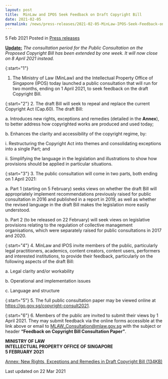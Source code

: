 ```yaml
---
layout: post
title:  MinLaw and IPOS Seek Feedback on Draft Copyright Bill
date: 2021-02-05
permalink: /news/press-releases/2021-02-05-MinLaw-IPOS-Seek-Feedback-on-Draft-Copyright-Bill
---
```


5 Feb 2021 Posted in [Press releases](/news/press-releases)

<b><u>Update:</u></b> <i>The consultation period for the Public Consultation on the Proposed Copyright Bill has been extended by one week. It will now close on 8 April 2021 instead.</i>

{:start="1"}
1. The Ministry of Law (MinLaw) and the Intellectual Property Office of Singapore (IPOS) today launched a public consultation that will run for two months, ending on 1 April 2021, to seek feedback on the draft Copyright Bill. 

{:start="2"}
2.	The draft Bill will seek to repeal and replace the current Copyright Act (Cap.60). The draft Bill:

  a.	Introduces new rights, exceptions and remedies (detailed in the <b>Annex</b>), to better address how copyrighted works are produced and used today; 

  b.	Enhances the clarity and accessibility of the copyright regime, by:

  i.	Restructuring the Copyright Act into themes and consolidating exceptions into a single Part; and

  ii.	Simplifying the language in the legislation and illustrations to show how provisions should be applied in particular situations.  

{:start="3"}
3.	The public consultation will come in two parts, both ending on 1 April 2021:

  a.	Part 1 (starting on 5 February) seeks views on whether the draft Bill will appropriately implement recommendations previously raised for public consultation in 2016 and published in a report in 2019, as well as whether the revised language in the draft Bill makes the legislation more easily understood.
 
  b.	Part 2 (to be released on 22 February) will seek views on legislative provisions relating to the regulation of collective management organisations, which were separately raised for public consultations in 2017 and 2020.

{:start="4"}
4.	MinLaw and IPOS invite members of the public, particularly legal practitioners, academics, content creators, content users, performers and interested institutions, to provide their feedback, particularly on the following aspects of the draft Bill:

a.	Legal clarity and/or workability

b.	Operational and implementation issues

c.	Language and structure
    
{:start="5"}
5.	The full public consultation paper may be viewed online at <a href="https://go.gov.sg/copyright-consult2021" target="new">https://go.gov.sg/copyright-consult2021</a>.

{:start="6"}
6.	Members of the public are invited to submit their views by 1 April 2021.  They may submit feedback via the online forms accessible at the link above or email to <a href="mailto:MLAW_Consultation@mlaw.gov.sg" target="new">MLAW_Consultation@mlaw.gov.sg</a> with the subject or header <b>“Feedback on Copyright Bill Consultation Paper”</b>.

**MINISTRY OF LAW**
<br>**INTELLECTUAL PROPERTY OFFICE OF SINGAPORE**
<br>**5 FEBRUARY 2021**

[Annex: New Rights, Exceptions and Remedies in Draft Copyright Bill (134KB)](/files/Annex_Copyright_Consult.pdf)<br>


<p class="right-side-updated">Last updated on 22 Mar 2021</p>
